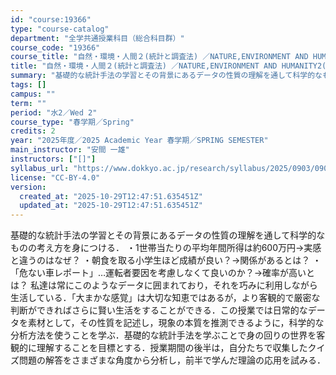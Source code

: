 ```yaml
---
id: "course:19366"
type: "course-catalog"
department: "全学共通授業科目（総合科目群）"
course_code: "19366"
course_title: "自然・環境・人間２(統計と調査法) ／NATURE,ENVIRONMENT AND HUMANITY2(STATISTICS AND RESEARCH METHODS)"
title: "自然・環境・人間２(統計と調査法) ／NATURE,ENVIRONMENT AND HUMANITY2(STATISTICS AND RESEARCH METHODS)"
summary: "基礎的な統計手法の学習とその背景にあるデータの性質の理解を通して科学的なものの考え方を身につける． ・1世帯当たりの平均年間所得は約600万円→実感と違うのはなぜ？ ・朝食を取る小学生ほど成績が良い？→関係があるとは？ ・「危ない車レポート…"
tags: []
campus: ""
term: ""
period: "水2／Wed 2"
course_type: "春学期／Spring"
credits: 2
year: "2025年度／2025 Academic Year 春学期／SPRING SEMESTER"
main_instructor: "安間 一雄"
instructors: ["[]"]
syllabus_url: "https://www.dokkyo.ac.jp/research/syllabus/2025/0903/0903_19366_ja_JP.html"
license: "CC-BY-4.0"
version:
  created_at: "2025-10-29T12:47:51.635451Z"
  updated_at: "2025-10-29T12:47:51.635451Z"
---
```

基礎的な統計手法の学習とその背景にあるデータの性質の理解を通して科学的なものの考え方を身につける． ・1世帯当たりの平均年間所得は約600万円→実感と違うのはなぜ？ ・朝食を取る小学生ほど成績が良い？→関係があるとは？ ・「危ない車レポート」…運転者要因を考慮しなくて良いのか？→確率が高いとは？ 私達は常にこのようなデータに囲まれており，それを巧みに利用しながら生活している．「大まかな感覚」は大切な知恵ではあるが，より客観的で厳密な判断ができればさらに賢い生活をすることができる．この授業では日常的なデータを素材として，その性質を記述し，現象の本質を推測できるように，科学的な分析方法を使うことを学ぶ．基礎的な統計手法を学ぶことで身の回りの世界を客観的に理解することを目標とする．授業期間の後半は，自分たちで収集したクイズ問題の解答をさまざまな角度から分析し，前半で学んだ理論の応用を試みる．
